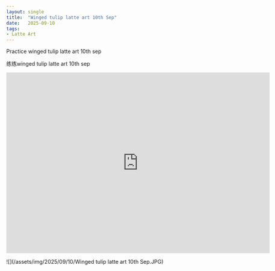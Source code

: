 ```yaml
---
layout: single
title:  "Winged tulip latte art 10th Sep"
date:   2025-09-10
tags:
- Latte Art
---
```


Practice winged tulip latte art 10th sep

练练winged tulip latte art 10th sep

<div class="embed-container">
  <iframe
      src="https://www.youtube.com/embed/bEnCkYNpxRc"
      width="700"
      height="480"
      frameborder="0"
      allowfullscreen="true">
  </iframe>
</div>

![](/assets/img/2025/09/10/Winged tulip latte art 10th Sep.JPG)
